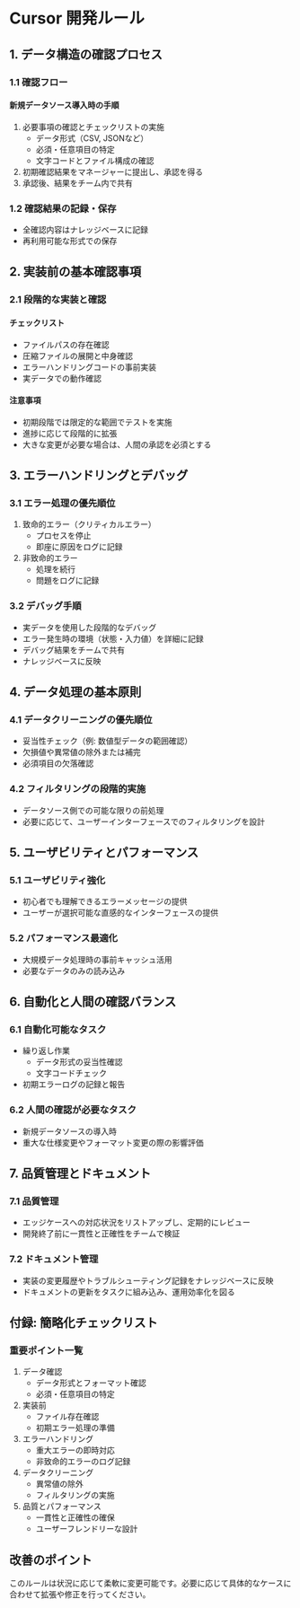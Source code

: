 # Cursor 開発ルール

## 1. データ構造の確認プロセス

### 1.1 確認フロー
#### 新規データソース導入時の手順
1. 必要事項の確認とチェックリストの実施
   - データ形式（CSV, JSONなど）
   - 必須・任意項目の特定
   - 文字コードとファイル構成の確認
2. 初期確認結果をマネージャーに提出し、承認を得る
3. 承認後、結果をチーム内で共有

### 1.2 確認結果の記録・保存
- 全確認内容はナレッジベースに記録
- 再利用可能な形式での保存

## 2. 実装前の基本確認事項

### 2.1 段階的な実装と確認
#### チェックリスト
- ファイルパスの存在確認
- 圧縮ファイルの展開と中身確認
- エラーハンドリングコードの事前実装
- 実データでの動作確認

#### 注意事項
- 初期段階では限定的な範囲でテストを実施
- 進捗に応じて段階的に拡張
- 大きな変更が必要な場合は、人間の承認を必須とする

## 3. エラーハンドリングとデバッグ

### 3.1 エラー処理の優先順位
1. 致命的エラー（クリティカルエラー）
   - プロセスを停止
   - 即座に原因をログに記録
2. 非致命的エラー
   - 処理を続行
   - 問題をログに記録

### 3.2 デバッグ手順
- 実データを使用した段階的なデバッグ
- エラー発生時の環境（状態・入力値）を詳細に記録
- デバッグ結果をチームで共有
- ナレッジベースに反映

## 4. データ処理の基本原則

### 4.1 データクリーニングの優先順位
- 妥当性チェック（例: 数値型データの範囲確認）
- 欠損値や異常値の除外または補完
- 必須項目の欠落確認

### 4.2 フィルタリングの段階的実施
- データソース側での可能な限りの前処理
- 必要に応じて、ユーザーインターフェースでのフィルタリングを設計

## 5. ユーザビリティとパフォーマンス

### 5.1 ユーザビリティ強化
- 初心者でも理解できるエラーメッセージの提供
- ユーザーが選択可能な直感的なインターフェースの提供

### 5.2 パフォーマンス最適化
- 大規模データ処理時の事前キャッシュ活用
- 必要なデータのみの読み込み

## 6. 自動化と人間の確認バランス

### 6.1 自動化可能なタスク
- 繰り返し作業
  - データ形式の妥当性確認
  - 文字コードチェック
- 初期エラーログの記録と報告

### 6.2 人間の確認が必要なタスク
- 新規データソースの導入時
- 重大な仕様変更やフォーマット変更の際の影響評価

## 7. 品質管理とドキュメント

### 7.1 品質管理
- エッジケースへの対応状況をリストアップし、定期的にレビュー
- 開発終了前に一貫性と正確性をチームで検証

### 7.2 ドキュメント管理
- 実装の変更履歴やトラブルシューティング記録をナレッジベースに反映
- ドキュメントの更新をタスクに組み込み、運用効率化を図る

## 付録: 簡略化チェックリスト

### 重要ポイント一覧
1. データ確認
   - データ形式とフォーマット確認
   - 必須・任意項目の特定
2. 実装前
   - ファイル存在確認
   - 初期エラー処理の準備
3. エラーハンドリング
   - 重大エラーの即時対応
   - 非致命的エラーのログ記録
4. データクリーニング
   - 異常値の除外
   - フィルタリングの実施
5. 品質とパフォーマンス
   - 一貫性と正確性の確保
   - ユーザーフレンドリーな設計

## 改善のポイント
このルールは状況に応じて柔軟に変更可能です。必要に応じて具体的なケースに合わせて拡張や修正を行ってください。